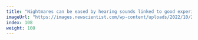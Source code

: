 ```yaml
---
title: "Nightmares can be eased by hearing sounds linked to good experiences"
imageUrl: "https://images.newscientist.com/wp-content/uploads/2022/10/27155150/SEI_131166944.jpg?width=600"
index: 108
weight: 108
---
```

